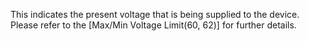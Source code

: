 This indicates the present voltage that is being supplied to the device. Please refer to the [Max/Min Voltage Limit(60, 62)] for further details. 
